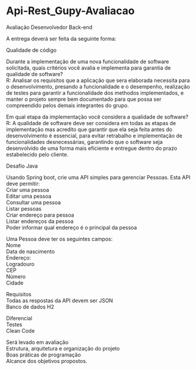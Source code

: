# Api-Rest_Gupy-Avaliacao
<p class="has-line-data" data-line-start="0" data-line-end="1">Avaliação Desenvolvedor Back-end</p>
<p class="has-line-data" data-line-start="2" data-line-end="3">A entrega deverá ser feita da seguinte forma:</p>
<p class="has-line-data" data-line-start="4" data-line-end="5">Qualidade de código</p>
<p class="has-line-data" data-line-start="6" data-line-end="8">Durante a implementação de uma nova funcionalidade de software solicitada, quais critérios você avalia e implementa para garantia de qualidade de software?<br>
R: Analisar os requisitos que a aplicação que sera elaborada necessita para o desenvolvimento, presando a funcionalidade e o desempenho, realização de testes para garantir a funcionalidade dos methodos implementados, e manter o projeto sempre bem documentado para que possa ser compreendido pelos demais integrantes do grupo.</p>
<p class="has-line-data" data-line-start="10" data-line-end="12">Em qual etapa da implementação você considera a qualidade de software?<br>
R: A qualidade de software deve ser considera em todas as etapas de implementação mas acredito que garantir que ela seja feita antes do desenvolvimento é essencial, para evitar retrabalho e implementação de funcionalidades desnecessárias, garantindo que o software seja desenvolvido de uma forma mais eficiente e entregue dentro do prazo estabelecido pelo cliente.</p>
<p class="has-line-data" data-line-start="14" data-line-end="15">Desafio Java</p>
<p class="has-line-data" data-line-start="16" data-line-end="24">Usando Spring boot, crie uma API simples para gerenciar Pessoas. Esta API deve permitir:<br>
Criar uma pessoa<br>
Editar uma pessoa<br>
Consultar uma pessoa<br>
Listar pessoas<br>
Criar endereço para pessoa<br>
Listar endereços da pessoa<br>
Poder informar qual endereço é o principal da pessoa</p>
<p class="has-line-data" data-line-start="25" data-line-end="33">Uma Pessoa deve ter os seguintes campos:<br>
Nome<br>
Data de nascimento<br>
Endereço:<br>
Logradouro<br>
CEP<br>
Número<br>
Cidade</p>
<p class="has-line-data" data-line-start="34" data-line-end="37">Requisitos<br>
Todas as respostas da API devem ser JSON<br>
Banco de dados H2</p>
<p class="has-line-data" data-line-start="38" data-line-end="41">Diferencial<br>
Testes<br>
Clean Code</p>
<p class="has-line-data" data-line-start="42" data-line-end="46">Será levado em avaliação<br>
Estrutura, arquitetura e organização do projeto<br>
Boas práticas de programação<br>
Alcance dos objetivos propostos.</p>
